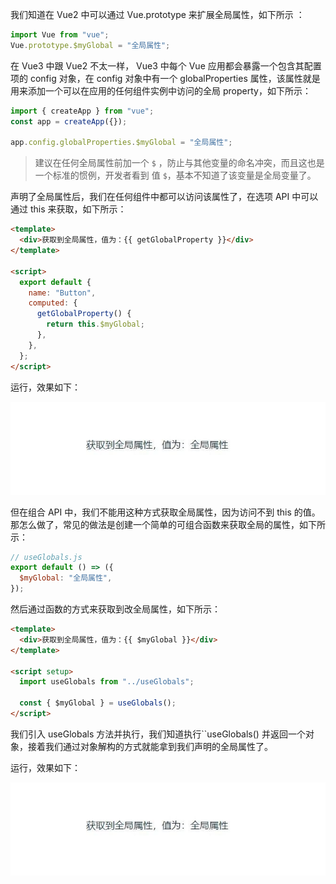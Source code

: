 我们知道在 Vue2 中可以通过 Vue.prototype 来扩展全局属性，如下所示 ：

```js
import Vue from "vue";
Vue.prototype.$myGlobal = "全局属性";
```

在 Vue3 中跟 Vue2 不太一样， Vue3 中每个 Vue 应用都会暴露一个包含其配置项的 config 对象，在 config 对象中有一个 globalProperties 属性，该属性就是用来添加一个可以在应用的任何组件实例中访问的全局 property，如下所示：

```js
import { createApp } from "vue";
const app = createApp({});

app.config.globalProperties.$myGlobal = "全局属性";
```

> 建议在任何全局属性前加一个 `$` ，防止与其他变量的命名冲突，而且这也是一个标准的惯例，开发者看到 值 `$`，基本不知道了该变量是全局变量了。

声明了全局属性后，我们在任何组件中都可以访问该属性了，在选项 API 中可以通过 this 来获取，如下所示：

```html
<template>
  <div>获取到全局属性，值为：{{ getGlobalProperty }}</div>
</template>

<script>
  export default {
    name: "Button",
    computed: {
      getGlobalProperty() {
        return this.$myGlobal;
      },
    },
  };
</script>
```

运行，效果如下：

![](./images/12-1.jpg)

但在组合 API 中，我们不能用这种方式获取全局属性，因为访问不到 this 的值。那怎么做了，常见的做法是创建一个简单的可组合函数来获取全局的属性，如下所示：

```js
// useGlobals.js
export default () => ({
  $myGlobal: "全局属性",
});
```

然后通过函数的方式来获取到改全局属性，如下所示：

```html
<template>
  <div>获取到全局属性，值为：{{ $myGlobal }}</div>
</template>

<script setup>
  import useGlobals from "../useGlobals";

  const { $myGlobal } = useGlobals();
</script>
```

我们引入 useGlobals 方法并执行，我们知道执行``useGlobals() 并返回一个对象，接着我们通过对象解构的方式就能拿到我们声明的全局属性了。

运行，效果如下：

![](./images/12-2.jpg)
